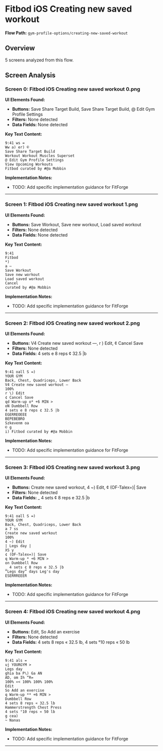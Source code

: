 # Fitbod iOS Creating new saved workout

**Flow Path:** `gym-profile-options/creating-new-saved-workout`

## Overview
5 screens analyzed from this flow.

## Screen Analysis

### Screen 0: Fitbod iOS Creating new saved workout 0.png

**UI Elements Found:**
- **Buttons:** Save Share Target Build, Save Share Target Build, @ Edit Gym Profile Settings
- **Filters:** None detected  
- **Data Fields:** None detected

**Key Text Content:**
```
9:41 ws =
Ww a) er) ©
Save Share Target Build
Workout Workout Muscles Superset
@ Edit Gym Profile Settings
View Upcoming Workouts
Fitbod curated by #@a Mobbin
```

**Implementation Notes:**
- TODO: Add specific implementation guidance for FitForge

---

### Screen 1: Fitbod iOS Creating new saved workout 1.png

**UI Elements Found:**
- **Buttons:** Save Workout, Save new workout, Load saved workout
- **Filters:** None detected  
- **Data Fields:** None detected

**Key Text Content:**
```
9:41
Fitbod
*)
a —
Save Workout
Save new workout
Load saved workout
Cancel
curated by #@a Mobbin
```

**Implementation Notes:**
- TODO: Add specific implementation guidance for FitForge

---

### Screen 2: Fitbod iOS Creating new saved workout 2.png

**UI Elements Found:**
- **Buttons:** V4 Create new saved workout —, r \) Edit, ¢ Cancel Save
- **Filters:** None detected  
- **Data Fields:** 4 sets e 8 reps ¢ 32.5 |b

**Key Text Content:**
```
9:41 oall S =)
YOUR GYM
Back, Chest, Quadriceps, Lower Back
V4 Create new saved workout —
100%
r \) Edit
¢ Cancel Save
qd Warm-up o* +6 MIN >
oN Dumbbell Row
4 sets e 8 reps ¢ 32.5 |b
EGERREOEEE
BEPEBEBRO
Szkevenm oa
© g
i) Fitbod curated by #@a Mobbin
```

**Implementation Notes:**
- TODO: Add specific implementation guidance for FitForge

---

### Screen 3: Fitbod iOS Creating new saved workout 3.png

**UI Elements Found:**
- **Buttons:** Create new saved workout, 4 ~) Edit, ¢ (OF-Talex=)| Save
- **Filters:** None detected  
- **Data Fields:** _ 4 sets ¢ 8 reps e 32.5 |b

**Key Text Content:**
```
9:41 oall S =)
YOUR GYM
Back, Chest, Quadriceps, Lower Back
a 7 ss
Create new saved workout
100%
4 ~) Edit
| Legs day |
XS y
¢ (OF-Talex=)| Save
q Warm-up * +6 MIN >
on Dumbbell Row
_ 4 sets ¢ 8 reps e 32.5 |b
“Legs day” days Leg's day
ESERRREEER
```

**Implementation Notes:**
- TODO: Add specific implementation guidance for FitForge

---

### Screen 4: Fitbod iOS Creating new saved workout 4.png

**UI Elements Found:**
- **Buttons:** Edit, So Add an exercise
- **Filters:** None detected  
- **Data Fields:** 4 sets 8 reps « 32.5 lb, 4 sets °10 reps « 50 lb

**Key Text Content:**
```
9:41 als =
uj YOURGYM >
Legs day
ghia ba P\) Ga AN
AD, om Ih “R=
100% «< 100% 100% 100%
Edit
So Add an exercise
q Warm-up ** +6 MIN >
Dumbbell Row
4 sets 8 reps « 32.5 lb
Hammerstrength Chest Press
4 sets °10 reps « 50 lb
g cea)
~ Nanas
```

**Implementation Notes:**
- TODO: Add specific implementation guidance for FitForge

---

